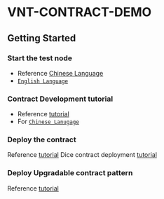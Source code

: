 # VNT-CONTRACT-DEMO

## Getting Started
 
### Start the test node
  
* Reference [Chinese Language](https://github.com/vntchain/vnt-documentation/blob/master/introduction/set-up-vnt-network/set-up-4-node-vnt-network.md)
* [`English Language`](./network_deployment.md)

### Contract Development tutorial
* Reference [tutorial](./contract_tutorial.md)
* For [`Chinese Lanugage`](https://hubscan.vnt.link/developer/dapp)


### Deploy the contract
  
Reference [tutorial](https://github.com/vntchain/vnt-documentation/blob/master/smart-contract/deploy-contract-tutorial.md)
Dice contract deployment [tutorial](https://github.com/vntchain/vnt-contract-demo/blob/master/contract/README.md)
    
### Deploy Upgradable contract pattern
Reference [tutorial](./contract/deploy/README.md)
  
